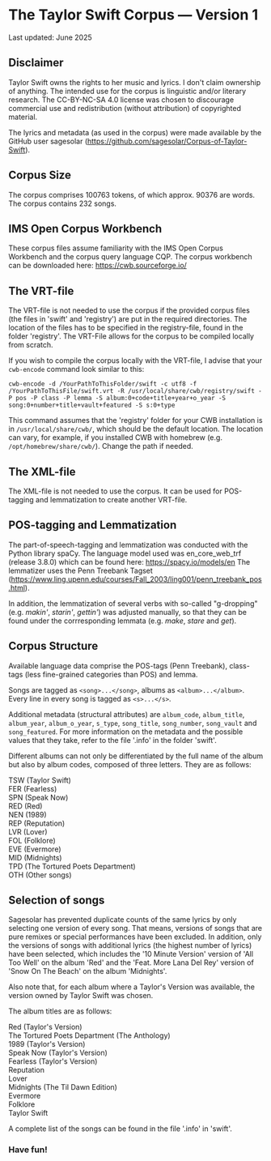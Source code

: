 # The Taylor Swift Corpus –– Version 1 

Last updated: June 2025

## Disclaimer 

Taylor Swift owns the rights to her music and lyrics. I don't claim ownership of anything. The intended use for the corpus is linguistic and/or literary research. The CC-BY-NC-SA 4.0 license was chosen to discourage commercial use and redistribution (without attribution) of copyrighted material. 

The lyrics and metadata (as used in the corpus) were made available by the GitHub user sagesolar (https://github.com/sagesolar/Corpus-of-Taylor-Swift). 


## Corpus Size

The corpus comprises 100763 tokens, of which approx. 90376 are words. The corpus contains 232 songs. 


## IMS Open Corpus Workbench

These corpus files assume familiarity with the IMS Open Corpus Workbench and the corpus query language CQP. The corpus workbench can be downloaded here: https://cwb.sourceforge.io/ 


## The VRT-file 

The VRT-file is not needed to use the corpus if the provided corpus files (the files in 'swift' and 'registry') are put in the required directories. The location of the files has to be specified in the registry-file, found in the folder 'registry'. The VRT-File allows for the corpus to be compiled locally from scratch. 

If you wish to compile the corpus locally with the VRT-file, I advise that your ```cwb-encode``` command look similar to this: 

```
cwb-encode -d /YourPathToThisFolder/swift -c utf8 -f /YourPathToThisFile/swift.vrt -R /usr/local/share/cwb/registry/swift -P pos -P class -P lemma -S album:0+code+title+year+o_year -S song:0+number+title+vault+featured -S s:0+type
```

This command assumes that the 'registry' folder for your CWB installation is in ```/usr/local/share/cwb/```, which should be the default location. The location can vary, for example, if you installed CWB with homebrew (e.g. ```/opt/homebrew/share/cwb/```). Change the path if needed.

## The XML-file 

The XML-file is not needed to use the corpus. It can be used for POS-tagging and lemmatization to create another VRT-file.  


## POS-tagging and Lemmatization 

The part-of-speech-tagging and lemmatization was conducted with the Python library spaCy. The language model used was en_core_web_trf (release 3.8.0) which can be found here: https://spacy.io/models/en
The lemmatizer uses the Penn Treebank Tagset (https://www.ling.upenn.edu/courses/Fall_2003/ling001/penn_treebank_pos.html). 

In addition, the lemmatization of several verbs with so-called "g-dropping" (e.g. *makin'*, *starin'*, *gettin'*) was adjusted manually, so that they can be found under the corrresponding lemmata (e.g. *make*, *stare* and *get*). 


## Corpus Structure 

Available language data comprise the POS-tags (Penn Treebank), class-tags (less fine-grained categories than POS) and lemma. 

Songs are tagged as ```<song>...</song>```, albums as ```<album>...</album>```. Every line in every song is tagged as ```<s>...</s>```. 

Additional metadata (structural attributes) are ```album_code```, ```album_title```, ```album_year```, ```album_o_year```, ```s_type```, ```song_title```, ```song_number```, ```song_vault``` and ```song_featured```. For more information on the metadata and the possible values that they take, refer to the file '.info' in the folder 'swift'. 

Different albums can not only be differentiated by the full name of the album but also by album codes, composed of three letters. They are as follows: 

  TSW (Taylor Swift)  
  FER (Fearless)  
  SPN (Speak Now)  
  RED (Red)  
  NEN (1989)  
  REP (Reputation)  
  LVR (Lover)  
  FOL (Folklore)  
  EVE (Evermore)  
  MID (Midnights)  
  TPD (The Tortured Poets Department)  
  OTH (Other songs)

## Selection of songs 

Sagesolar has prevented duplicate counts of the same lyrics by only selecting one version of every song. That means, versions of songs that are pure remixes or special performances have been excluded. In addition, only the versions of songs with additional lyrics (the highest number of lyrics) have been selected, which includes the '10 Minute Version' version of 'All Too Well' on the album 'Red' and
the 'Feat. More Lana Del Rey' version of 'Snow On The Beach' on the album 'Midnights'. 

Also note that, for each album where a Taylor's Version was available, the version owned by Taylor Swift was chosen. 

The album titles are as follows: 

  Red (Taylor's Version)             
  The Tortured Poets Department (The Anthology)      
  1989 (Taylor's Version)                 
  Speak Now (Taylor's Version)      
  Fearless (Taylor's Version)       
  Reputation                         
  Lover                              
  Midnights (The Til Dawn Edition)   
  Evermore                           
  Folklore                           
  Taylor Swift 

A complete list of the songs can be found in the file '.info' in 'swift'. 

### Have fun! 
